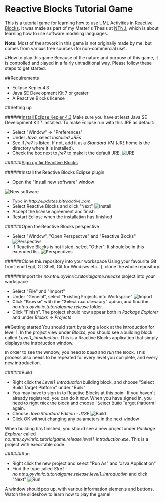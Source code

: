 Reactive Blocks Tutorial Game
=============
This is a tutorial game for learning how to use UML Activities in [Reactive Blocks](http://www.bitreactive.com/). It was made as part of my Master's Thesis at [NTNU](http://www.ntnu.no/), which is about learning how to use software modeling languages.

**Note:** Most of the artwork in this game is not originally made by me, but comes from various free sources (for non-commercial use).

#How to play this game
Because of the nature and purpose of this game, it is controlled and played in a fairly untraditional way. Please follow these steps to get started.

##Requirements
- Eclipse Kepler 4.3
- Java SE Development Kit 7 or greater
- A [Reactive Blocks license](http://www.bitreactive.com/)


##Setting up

######[Install Eclipse Kepler 4.3](http://www.eclipse.org/downloads/)
Make sure you have at least Java SE Development Kit 7 installed. To make Eclipse run with this JRE as default:
- Select "Window" => "Preferences"
- Under *Java*, select *Installed JREs*
- See if *jre7* is listed. If not, add it as a *Standard VM* (JRE home is the directory where it is installed).
- Check the box next to *jre7* to make it the default JRE.
![JRE](readme/installed_jres.png)

######[Sign up for Reactive Blocks](http://www.bitreactive.com/)

######Install the Reactive Blocks Eclipse plugin
- Open the "Install new software" window

![New software](readme/new_software.png)
- Type in *http://updates.bitreactive.com*
- Select Reactive Blocks and click "Next"
![Install](readme/install_reactive_blocks.png)
- Accept the license agreement and finish
- Restart Eclipse when the installation has finished

######Open the Reactive Blocks perspective
- Select "Window", "Open Perspective" and "Reactive Blocks"
![Perspective](readme/other_perspective.png)
- If Reactive Blocks is not listed, select "Other". It should be in this extended list.
![Perspectives](readme/perspectives.png)

######Clone this repository into your workspace
Using your favourite Git front-end (Egit, Git Shell, Git for Windows etc...), clone the whole repository.

######Import the *no.ntnu.oyvinric.tutorialgame.release* project into your workspace
- Select "File" and "Import"
- Under "General", select "Existing Projects into Workspace"
![Import](readme/import.png)
- Click "Browse" with the "Select root directory" option, and find the *no.ntnu.oyvinric.tutorialgame.release* folder.
- Click "Finish". The project should now appear both in *Package Explorer* and under *Blocks* => *Projects*

##Getting started
You should start by taking a look at the introduction for level 1. In the project view under *Blocks*, you should see a building block called *Level1_Introduction*. This is a Reactive Blocks application that simply displays the introduction window.

In order to see the window, you need to *build* and *run* the block. This process also needs to be repeated for every level you complete, and every new introduction.

######Build
- Right click the *Level1_Introduction* building block, and choose "Select Build Target Platform" under "Build"
- You may have to sign in to Reactive Blocks at this point. If you haven't already registered, you can do it now. When you have signed in, you need to right click the block and choose "Select Build Target Platform" again.
- Choose *Java Standard Edition - J2SE*
![Build](readme/build.png)
- Click OK without changing any parameters in the next window

When building has finished, you should see a new project under *Package Explorer* called *no.ntnu.oyvinric.tutorialgame.release.level1_introduction.exe*. This is a project with executable code.

######Run
- Right click the new project and select "Run As" and "Java Application"
- Find the type called *Start - no.ntnu.oyvinric.tutorialgame.release.level1_introduction* and click "Next"
![Run](readme/run.png)

A window should pop up, with various information elements and buttons. Watch the slideshow to learn how to play the game!


